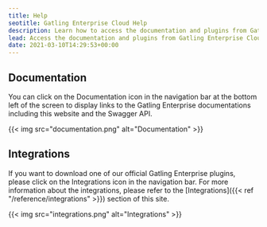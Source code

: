 ```yaml
---
title: Help
seotitle: Gatling Enterprise Cloud Help
description: Learn how to access the documentation and plugins from Gatling Enterprise Cloud.
lead: Access the documentation and plugins from Gatling Enterprise Cloud.
date: 2021-03-10T14:29:53+00:00
---
```


## Documentation

You can click on the Documentation icon in the navigation bar at the bottom left of the screen to display links to the Gatling Enterprise documentations including this website and the Swagger API.

{{< img src="documentation.png" alt="Documentation" >}}

## Integrations

If you want to download one of our official Gatling Enterprise plugins, please click on the Integrations icon in the navigation bar.
For more information about the integrations, please refer to the [Integrations]({{< ref "/reference/integrations" >}}) section of this site.

{{< img src="integrations.png" alt="Integrations" >}}
